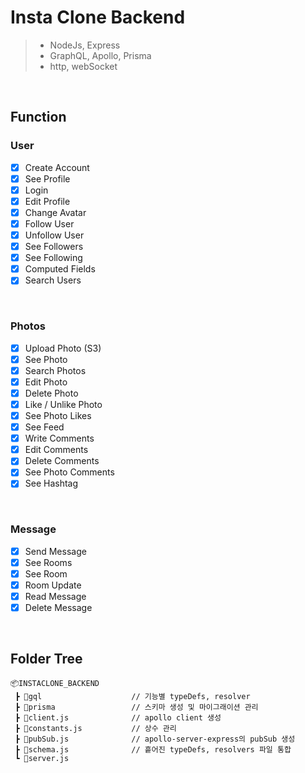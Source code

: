 # Insta Clone Backend

> -   NodeJs, Express
> -   GraphQL, Apollo, Prisma
> -   http, webSocket

<br>

## Function

### User

-   [x] Create Account
-   [x] See Profile
-   [x] Login
-   [x] Edit Profile
-   [x] Change Avatar
-   [x] Follow User
-   [x] Unfollow User
-   [x] See Followers
-   [x] See Following
-   [x] Computed Fields
-   [x] Search Users

<br>

### Photos

-   [x] Upload Photo (S3)
-   [x] See Photo
-   [x] Search Photos
-   [x] Edit Photo
-   [x] Delete Photo
-   [x] Like / Unlike Photo
-   [x] See Photo Likes
-   [x] See Feed
-   [x] Write Comments
-   [x] Edit Comments
-   [x] Delete Comments
-   [x] See Photo Comments
-   [x] See Hashtag

 <br>

### Message

-   [x] Send Message
-   [x] See Rooms
-   [x] See Room
-   [x] Room Update
-   [x] Read Message
-   [x] Delete Message

<br>

## Folder Tree

```
📦INSTACLONE_BACKEND
 ┣ 📂gql                    // 기능별 typeDefs, resolver
 ┣ 📂prisma                 // 스키마 생성 및 마이그래이션 관리
 ┣ 📜client.js              // apollo client 생성
 ┣ 📜constants.js           // 상수 관리
 ┣ 📜pubSub.js              // apollo-server-express의 pubSub 생성
 ┣ 📜schema.js              // 흩어진 typeDefs, resolvers 파일 통합
 ┗ 📜server.js
```
